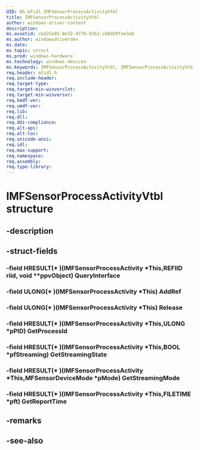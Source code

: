 ```yaml
---
UID: NS.mfidl.IMFSensorProcessActivityVtbl
title: IMFSensorProcessActivityVtbl
author: windows-driver-content
description: 
ms.assetid: cbd25e01-8e32-4770-9361-c68920fae3ab
ms.author: windowsdriverdev
ms.date: 
ms.topic: struct
ms.prod: windows-hardware
ms.technology: windows-devices
ms.keywords: IMFSensorProcessActivityVtbl, IMFSensorProcessActivityVtbl
req.header: mfidl.h
req.include-header:
req.target-type:
req.target-min-winverclnt:
req.target-min-winversvr:
req.kmdf-ver:
req.umdf-ver:
req.lib:
req.dll:
req.ddi-compliance:
req.alt-api:
req.alt-loc:
req.unicode-ansi:
req.idl:
req.max-support:
req.namespace:
req.assembly:
req.type-library:
---
```


# IMFSensorProcessActivityVtbl structure

## -description



## -struct-fields

### -field HRESULT(* )(IMFSensorProcessActivity *This,REFIID riid, void **ppvObject) QueryInterface			
 	
### -field ULONG(* )(IMFSensorProcessActivity *This) AddRef			
 	
### -field ULONG(* )(IMFSensorProcessActivity *This) Release			
 	
### -field HRESULT(* )(IMFSensorProcessActivity *This,ULONG *pPID) GetProcessId			
 	
### -field HRESULT(* )(IMFSensorProcessActivity *This,BOOL *pfStreaming) GetStreamingState			
 	
### -field HRESULT(* )(IMFSensorProcessActivity *This,MFSensorDeviceMode *pMode) GetStreamingMode			
 	
### -field HRESULT(* )(IMFSensorProcessActivity *This,FILETIME *pft) GetReportTime			
 	
## -remarks

## -see-also